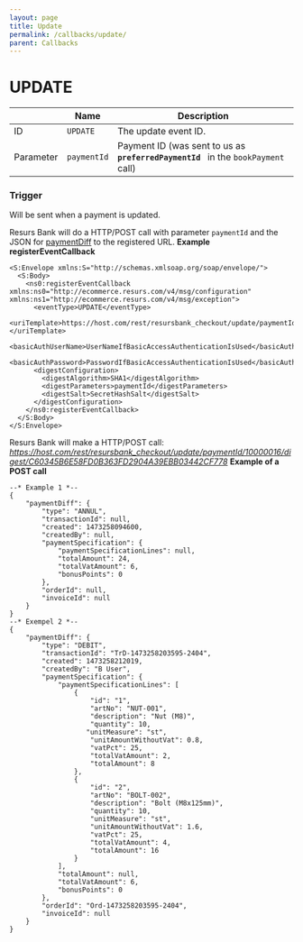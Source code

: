 ```yaml
---
layout: page
title: Update
permalink: /callbacks/update/
parent: Callbacks
---
```



# UPDATE 
  
|           | Name        | Description                                                                            |
|-----------|-------------|----------------------------------------------------------------------------------------|
| ID        | `UPDATE`    | The update event ID.                                                                   |
| Parameter | `paymentId` | Payment ID (was sent to us as` `**`preferredPaymentId`**` ` in the `bookPayment` call) |
  
### Trigger
Will be sent when a payment is updated. 
  
Resurs Bank will do a HTTP/POST call with parameter `paymentId` and the
JSON for [paymentDiff](paymentDiff_1475855.html) to the registered URL.
**Example registerEventCallback**
``` syntaxhighlighter-pre
<S:Envelope xmlns:S="http://schemas.xmlsoap.org/soap/envelope/">
  <S:Body>
    <ns0:registerEventCallback xmlns:ns0="http://ecommerce.resurs.com/v4/msg/configuration" xmlns:ns1="http://ecommerce.resurs.com/v4/msg/exception">
      <eventType>UPDATE</eventType>
      <uriTemplate>https://host.com/rest/resursbank_checkout/update/paymentId/{paymentId}/digest/{digest}</uriTemplate>
      <basicAuthUserName>UserNameIfBasicAccessAuthenticationIsUsed</basicAuthUserName>
      <basicAuthPassword>PasswordIfBasicAccessAuthenticationIsUsed</basicAuthPassword>
      <digestConfiguration>
        <digestAlgorithm>SHA1</digestAlgorithm>
        <digestParameters>paymentId</digestParameters>
        <digestSalt>SecretHashSalt</digestSalt>
      </digestConfiguration>
    </ns0:registerEventCallback>
  </S:Body>
</S:Envelope>   
```
  
Resurs Bank will make a HTTP/POST call:
*https://host.com/rest/resursbank_checkout/update/paymentId/10000016/digest/C60345B6E58FD0B363FD2904A39EBB03442CF778*
[](https://host.com/rest/resursbank_checkout/update/paymentId/10000016/digest/C60345B6E58FD0B363FD2904A39EBB03442CF778)
**Example of a POST call**
``` syntaxhighlighter-pre
--* Example 1 *--
{
    "paymentDiff": {
        "type": "ANNUL",
        "transactionId": null,
        "created": 1473258094600,
        "createdBy": null,
        "paymentSpecification": {
            "paymentSpecificationLines": null,
            "totalAmount": 24,
            "totalVatAmount": 6,
            "bonusPoints": 0
        },
        "orderId": null,
        "invoiceId": null
    }
}
--* Exempel 2 *--
{
    "paymentDiff": {
        "type": "DEBIT",
        "transactionId": "TrD-1473258203595-2404",
        "created": 1473258212019,
        "createdBy": "B User",
        "paymentSpecification": {
            "paymentSpecificationLines": [
                {
                    "id": "1",
                    "artNo": "NUT-001",
                    "description": "Nut (M8)",
                    "quantity": 10,
                   "unitMeasure": "st",
                    "unitAmountWithoutVat": 0.8,
                    "vatPct": 25,
                    "totalVatAmount": 2,
                    "totalAmount": 8
                },
                {
                    "id": "2",
                    "artNo": "BOLT-002",
                    "description": "Bolt (M8x125mm)",
                    "quantity": 10,
                    "unitMeasure": "st",
                    "unitAmountWithoutVat": 1.6,
                    "vatPct": 25,
                    "totalVatAmount": 4,
                    "totalAmount": 16
                }
            ],
            "totalAmount": null,
            "totalVatAmount": 6,
            "bonusPoints": 0
        },
        "orderId": "Ord-1473258203595-2404",
        "invoiceId": null
    }
}
```
  
  
